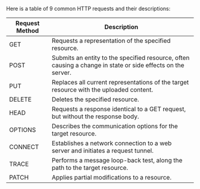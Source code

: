 Here is a table of 9 common HTTP requests and their descriptions:

| Request Method | Description                                                                                                 |
| -------------- | ----------------------------------------------------------------------------------------------------------- |
| GET            | Requests a representation of the specified resource.                                                        |
| POST           | Submits an entity to the specified resource, often causing a change in state or side effects on the server. |
| PUT            | Replaces all current representations of the target resource with the uploaded content.                      |
| DELETE         | Deletes the specified resource.                                                                             |
| HEAD           | Requests a response identical to a GET request, but without the response body.                              |
| OPTIONS        | Describes the communication options for the target resource.                                                |
| CONNECT        | Establishes a network connection to a web server and initiates a request tunnel.                            |
| TRACE          | Performs a message loop-back test, along the path to the target resource.                                   |
| PATCH          | Applies partial modifications to a resource.                                                                |